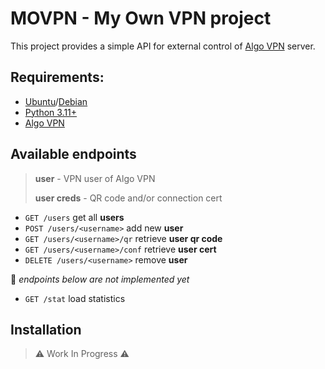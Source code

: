 # MOVPN - My Own VPN project

This project provides a simple API for external control of [Algo VPN](https://github.com/trailofbits/algo) server.

## Requirements:
- [Ubuntu](https://ubuntu.com/)/[Debian](https://www.debian.org/)
- [Python 3.11+](https://www.python.org/)
- [Algo VPN](https://github.com/trailofbits/algo)

## Available endpoints

> **user** - VPN user of Algo VPN
> 
> **user creds** - QR code and/or connection cert


- `GET /users`                   get all **users**
- `POST /users/<username>`       add new **user**
- `GET /users/<username>/qr`     retrieve **user qr code**
- `GET /users/<username>/conf`   retrieve **user cert**
- `DELETE /users/<username>`     remove **user**

🚨 _endpoints below are not implemented yet_

- `GET /stat`                    load statistics

## Installation
> ⚠️ Work In Progress ⚠️
